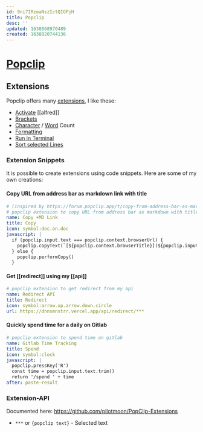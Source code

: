 ```yaml
---
id: 9ni7IRzeaNszIctQIGPjH
title: Popclip
desc: ''
updated: 1638868970489
created: 1638820744136
---
```


# [Popclip](https://pilotmoon.com/popclip/)

## Extensions
Popclip offers many [extensions](https://pilotmoon.com/popclip/extensions/), I like these:
- [Activate](https://pilotmoon.com/popclip/extensions/ext/Alfred.popclipextz) [[alfred]]
- [Brackets](https://pilotmoon.com/popclip/extensions/ext/Brackets.popclipextz)
- [Character](https://pilotmoon.com/popclip/extensions/ext/CharCount.popclipextz) / [Word](https://pilotmoon.com/popclip/extensions/ext/WordCount.popclipextz) Count
- [Formatting](https://pilotmoon.com/popclip/extensions/ext/Formatting.popclipextz)
- [Run in Terminal](https://pilotmoon.com/popclip/extensions/ext/RunCommand.popclipextz)
- [Sort selected Lines](https://pilotmoon.com/popclip/extensions/ext/Sort.popclipextz)

### Extension Snippets
It is possible to create extensions using code snippets. Here are some of my own creations:


#### Copy URL from address bar as markdown link with title
```yaml
# (inspired by https://forum.popclip.app/t/copy-from-address-bar-as-markdown-url-with-title/293/5)
# popclip extension to copy URL from address bar as markdown with title
name: Copy +MD Link
title: Copy
icon: symbol:doc.on.doc
javascript: |
  if (popclip.input.text === popclip.context.browserUrl) {
    popclip.copyText(`[${popclip.context.browserTitle}](${popclip.input.text})`)
  } else {
    popclip.performCopy()
  }
```

#### Get [[redirect]] using my [[api]]
```yaml
# popclip extension to get redirect from my api
name: Redirect API
title: Redirect
icon: symbol:arrow.up.arrow.down.circle
url: https://dnnsmnstrr.vercel.app/api/redirect/***
```

#### Quickly spend time for a daily on Gitlab
```yaml
# popclip extension to spend time on gitlab
name: Gitlab Time Tracking
title: Spend
icon: symbol:clock
javascript: |
  popclip.pressKey('R')
  const time = popclip.input.text.trim()
  return '/spend ' + time
after: paste-result
```

### Extension-API
Documented here: https://github.com/pilotmoon/PopClip-Extensions

  - `***` or `{popclip text}` - Selected text
